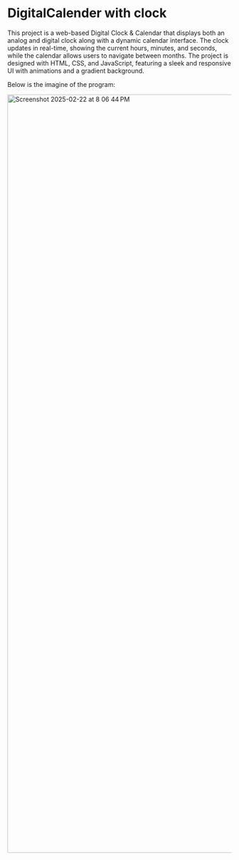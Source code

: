 # DigitalCalender with clock

This project is a web-based Digital Clock & Calendar that displays both an analog and digital clock along with a dynamic calendar interface. The clock updates in real-time, showing the current hours, minutes, and seconds, while the calendar allows users to navigate between months. The project is designed with HTML, CSS, and JavaScript, featuring a sleek and responsive UI with animations and a gradient background.

Below is the imagine of the program:

<img width="1703" alt="Screenshot 2025-02-22 at 8 06 44 PM" src="https://github.com/user-attachments/assets/39b662b6-189f-4988-83e5-f1880f7ec689" />
